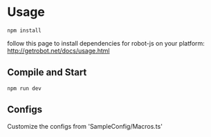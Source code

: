 # Usage
```
npm install
```
 
follow this page to install dependencies for robot-js on your platform:
http://getrobot.net/docs/usage.html

## Compile and Start
```
npm run dev
```

## Configs
Customize the configs from 'SampleConfig/Macros.ts'

